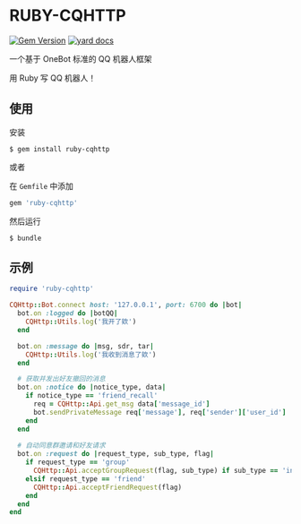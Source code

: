 # RUBY-CQHTTP

[![Gem Version](https://badge.fury.io/rb/ruby-cqhttp.svg)](https://badge.fury.io/rb/ruby-cqhttp)
[![yard docs](http://img.shields.io/badge/yard-docs-blue.svg)](https://www.rubydoc.info/gems/ruby-cqhttp)

一个基于 OneBot 标准的 QQ 机器人框架

用 Ruby 写 QQ 机器人！

## 使用

安装

    $ gem install ruby-cqhttp

或者

在 `Gemfile` 中添加

```ruby
gem 'ruby-cqhttp'
```

然后运行

    $ bundle

## 示例

```ruby
require 'ruby-cqhttp'

CQHttp::Bot.connect host: '127.0.0.1', port: 6700 do |bot|
  bot.on :logged do |botQQ|
    CQHttp::Utils.log('我开了欸')
  end

  bot.on :message do |msg, sdr, tar|
    CQHttp::Utils.log('我收到消息了欸')
  end

  # 获取并发出好友撤回的消息
  bot.on :notice do |notice_type, data|
    if notice_type == 'friend_recall'
      req = CQHttp::Api.get_msg data['message_id']
      bot.sendPrivateMessage req['message'], req['sender']['user_id']
    end
  end
  
  # 自动同意群邀请和好友请求
  bot.on :request do |request_type, sub_type, flag|
    if request_type == 'group'
      CQHttp::Api.acceptGroupRequest(flag, sub_type) if sub_type == 'invite'
    elsif request_type == 'friend'
      CQHttp::Api.acceptFriendRequest(flag)
    end
  end
end
```
